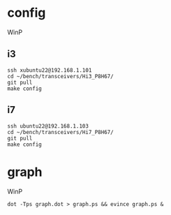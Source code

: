 # config

WinP

## i3

~~~ { .bash }
ssh xubuntu22@192.168.1.101
cd ~/bench/transceivers/Hi3_P8H67/
git pull
make config
~~~

## i7

~~~ { .bash }
ssh ubuntu22@192.168.1.103
cd ~/bench/transceivers/Hi7_P8H67/
git pull
make config
~~~


# graph

WinP

~~~ { .bash }
dot -Tps graph.dot > graph.ps && evince graph.ps &
~~~

